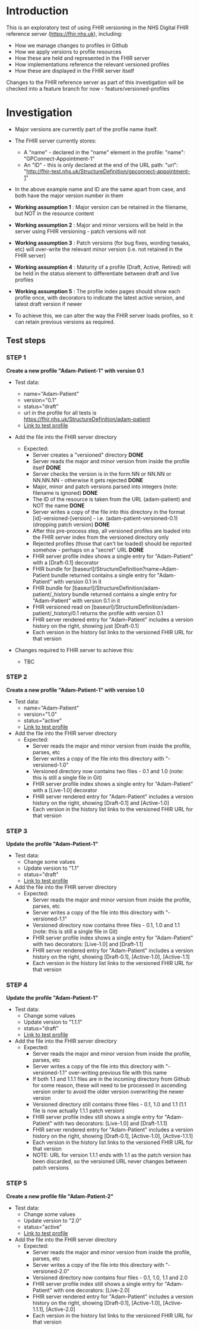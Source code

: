 # Introduction

This is an exploratory test of using FHIR versioning in the NHS Digital FHIR reference server (https://fhir.nhs.uk), including:

- How we manage changes to profiles in Github
- How we apply versions to profile resources
- How these are held and represented in the FHIR server
- How implementations reference the relevant versioned profiles
- How these are displayed in the FHIR server itself

Changes to the FHIR reference server as part of this investigation will be checked into a feature branch for now - feature/versioned-profiles

# Investigation

- Major versions are currently part of the profile name itself.
- The FHIR server currently stores:
	- A "name" - declared in the "name" element in the profile: "name": "GPConnect-Appointment-1"
	- An "ID" - this is only declared at the end of the URL path: "url": "http://fhir-test.nhs.uk/StructureDefinition/gpconnect-appointment-1"
- In the above example name and ID are the same apart from case, and both have the major version number in them

- **Working assumption 1** : Major version can be retained in the filename, but NOT in the resource content
- **Working assumption 2** : Major and minor versions will be held in the server using FHIR versioning - patch versions will not
- **Working assumption 3** : Patch versions (for bug fixes, wording tweaks, etc) will over-write the relevant minor version (i.e. not retained in the FHIR server)
- **Working assumption 4** : Maturity of a profile (Draft, Active, Retired) will be held in the status element to differentiate between draft and live profiles
- **Working assumption 5** : The profile index pages should show each profile once, with decorators to indicate the latest active version, and latest draft version if newer

- To achieve this, we can alter the way the FHIR server loads profiles, so it can retain previous versions as required.

## Test steps

### STEP 1

**Create a new profile "Adam-Patient-1" with version 0.1**

- Test data:
	- name="Adam-Patient"
	- version="0.1"
	- status="draft"
	- url in the profile for all tests is https://fhir.nhs.uk/StructureDefinition/adam-patient
	- [Link to test profile](src/main/resources/VersioningProfiles/Step1-Adam-Patient-1.xml)
- Add the file into the FHIR server directory
	- Expected:
		- Server creates a "versioned" directory **DONE**
		- Server reads the major and minor version from inside the profile itself **DONE**
		- Server checks the version is in the form NN or NN.NN or NN.NN.NN - otherwise it gets rejected **DONE**
		- Major, minor and patch versions parsed into integers (note: filename is ignored) **DONE**
		- The ID of the resource is taken from the URL (adam-patient) and NOT the name **DONE**
		- Server writes a copy of the file into this directory in the format [id]-versioned-[version] - i.e. (adam-patient-versioned-0.1) (dropping patch version) **DONE**
		- After this pre-process step, all versioned profiles are loaded into the FHIR server index from the versioned directory only
		- Rejected profiles (those that can't be loaded) should be reported somehow - perhaps on a "secret" URL **DONE**
		- FHIR server profile index shows a single entry for "Adam-Patient" with a [Draft-0.1] decorator
		- FHIR bundle for [baseurl]/StructureDefinition?name=Adam-Patient bundle returned contains a single entry for "Adam-Patient" with version 0.1 in it
		- FHIR bundle for [baseurl]/StructureDefinition/adam-patient/_history bundle returned contains a single entry for "Adam-Patient" with version 0.1 in it
		- FHIR versioned read on [baseurl]/StructureDefinition/adam-patient/_history/0.1 returns the profile with version 0.1
		- FHIR server rendered entry for "Adam-Patient" includes a version history on the right, showing just [Draft-0.1]
		- Each version in the history list links to the versioned FHIR URL for that version

- Changes required to FHIR server to achieve this:
	- TBC


### STEP 2

**Create a new profile "Adam-Patient-1" with version 1.0**

- Test data:
	- name="Adam-Patient"
	- version="1.0"
	- status="active"
	- [Link to test profile](src/main/resources/VersioningProfiles/Step2-Adam-Patient-1.xml)
- Add the file into the FHIR server directory
	- Expected:
		- Server reads the major and minor version from inside the profile, parses, etc
		- Server writes a copy of the file into this directory with "-versioned-1.0"
		- Versioned directory now contains two files - 0.1 and 1.0 (note: this is still a single file in Git)
		- FHIR server profile index shows a single entry for "Adam-Patient" with a [Live-1.0] decorator
		- FHIR server rendered entry for "Adam-Patient" includes a version history on the right, showing [Draft-0.1] and [Active-1.0]
		- Each version in the history list links to the versioned FHIR URL for that version
### STEP 3

**Update the profile "Adam-Patient-1"**

- Test data:
	- Change some values
	- Update version to "1.1"
	- status="draft"
	- [Link to test profile](src/main/resources/VersioningProfiles/Step3-Adam-Patient-1.xml)
- Add the file into the FHIR server directory
	- Expected:
		- Server reads the major and minor version from inside the profile, parses, etc
		- Server writes a copy of the file into this directory with "-versioned-1.1"
		- Versioned directory now contains three files - 0.1, 1.0 and 1.1 (note: this is still a single file in Git)
		- FHIR server profile index shows a single entry for "Adam-Patient" with two decorators: [Live-1.0] and [Draft-1.1]
		- FHIR server rendered entry for "Adam-Patient" includes a version history on the right, showing [Draft-0.1], [Active-1.0], [Active-1.1]
		- Each version in the history list links to the versioned FHIR URL for that version

### STEP 4

**Update the profile "Adam-Patient-1"**

- Test data:
	- Change some values
	- Update version to "1.1.1"
	- status="draft"
	- [Link to test profile](src/main/resources/VersioningProfiles/Step4-Adam-Patient-1.xml)
- Add the file into the FHIR server directory
	- Expected:
		- Server reads the major and minor version from inside the profile, parses, etc
		- Server writes a copy of the file into this directory with "-versioned-1.1" over-writing previous file with this name
		- If both 1.1 and 1.1.1 files are in the incoming directory from Github for some reason, these will need to be processed in ascending version order to avoid the older version overwriting the newer version
		- Versioned directory still contains three files - 0.1, 1.0 and 1.1 (1.1 file is now actually 1.1.1 patch version)
		- FHIR server profile index still shows a single entry for "Adam-Patient" with two decorators: [Live-1.0] and [Draft-1.1.1]
		- FHIR server rendered entry for "Adam-Patient" includes a version history on the right, showing [Draft-0.1], [Active-1.0], [Active-1.1.1]
		- Each version in the history list links to the versioned FHIR URL for that version
		- NOTE: URL for version 1.1.1 ends with 1.1 as the patch version has been discarded, so the versioned URL never changes between patch versions
### STEP 5

**Create a new profile file "Adam-Patient-2"**

- Test data:
	- Change some values
	- Update version to "2.0"
	- status="active"
	- [Link to test profile](src/main/resources/VersioningProfiles/Step5-Adam-Patient-1.xml)
- Add the file into the FHIR server directory
	- Expected:
		- Server reads the major and minor version from inside the profile, parses, etc
		- Server writes a copy of the file into this directory with "-versioned-2.0"
		- Versioned directory now contains four files - 0.1, 1.0, 1.1 and 2.0
		- FHIR server profile index still shows a single entry for "Adam-Patient" with one decorators: [Live-2.0]
		- FHIR server rendered entry for "Adam-Patient" includes a version history on the right, showing [Draft-0.1], [Active-1.0], [Active-1.1.1], [Active-2.0]
		- Each version in the history list links to the versioned FHIR URL for that version



